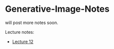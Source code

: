 # Generative-Image-Notes

will post more notes soon.

Lecture notes:
- [Lecture 12](./notes/note12.md)